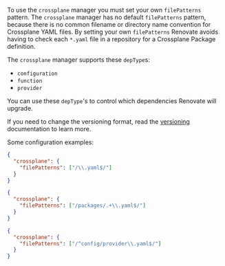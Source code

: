 To use the `crossplane` manager you must set your own `filePatterns` pattern.
The `crossplane` manager has no default `filePatterns` pattern, because there is no common filename or directory name convention for Crossplane YAML files.
By setting your own `filePatterns` Renovate avoids having to check each `*.yaml` file in a repository for a Crossplane Package definition.

The `crossplane` manager supports these `depType`s:

- `configuration`
- `function`
- `provider`

You can use these `depType`'s to control which dependencies Renovate will upgrade.

If you need to change the versioning format, read the [versioning](../../../modules/versioning/index.md) documentation to learn more.

Some configuration examples:

```json title="If most .yaml files are for Crossplane"
{
  "crossplane": {
    "filePatterns": ["/\\.yaml$/"]
  }
}
```

```json title="For Crossplane files in a packages/ directory"
{
  "crossplane": {
    "filePatterns": ["/packages/.+\\.yaml$/"]
  }
}
```

```json title="For a single Crossplane file"
{
  "crossplane": {
    "filePatterns": ["/^config/provider\\.yaml$/"]
  }
}
```

